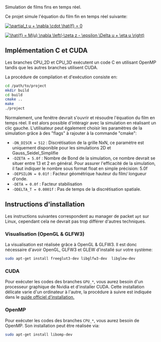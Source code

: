 Simulation de films fins en temps réel.

Ce projet simule l'équation du film fin en temps réel suivante:

<a href="https://www.codecogs.com/eqnedit.php?latex=\partial_t&space;u&space;&plus;&space;\nabla&space;\cdot&space;\hat{f}&space;=&space;0" target="_blank"><img src="https://latex.codecogs.com/gif.latex?\partial_t&space;u&space;&plus;&space;\nabla&space;\cdot&space;\hat{f}&space;=&space;0" title="\partial_t u + \nabla \cdot \hat{f} = 0" /></a>

<a href="https://www.codecogs.com/eqnedit.php?latex=\hat{f}&space;=&space;M(u)&space;\nabla&space;\left(-\zeta&space;z&space;-&space;\epsilon&space;\Delta&space;u&space;&plus;&space;\eta&space;u&space;\right)" target="_blank"><img src="https://latex.codecogs.com/gif.latex?\hat{f}&space;=&space;M(u)&space;\nabla&space;\left(-\zeta&space;z&space;-&space;\epsilon&space;\Delta&space;u&space;&plus;&space;\eta&space;u&space;\right)" title="\hat{f} = M(u) \nabla \left(-\zeta z - \epsilon \Delta u + \eta u \right)" /></a>



## Implémentation C et CUDA

Les branches CPU_2D et CPU_3D exécutent un code C en utilisant OpenMP tandis que les autres branches utilisent CUDA.

La procédure de compilation et d'exécution consiste en:

```bash
cd /path/to/project
mkdir build
cd build
cmake ..
make
./project
```
Normalement, une fenêtre devrait s'ouvrir et résoudre l'équation du film en temps réel. Il est alors possible d'intéragir avec la simulation en réalisant un clic gauche. L'utilisateur peut également choisir les paramètres de la simulation grâce à des "flags" à rajouter à la commande "cmake":
  * `-DN_DISCR = 512` : Discrétisation de la grille NxN, ce paramètre est uniquement disponible pour les simulations 2D et  Gauss_Seidel_Simplifie
  * `-DZETA = 5.0f` : Nombre de Bond de la simulation, ce nombre devrait se situer entre 13 et 2 en général. Pour assurer l'efficacité de la simulation, il faut indiquer le nombre sous format float en simple précision: 5.0f
  * `-DEPSILON = 0.01f` : Facteur géométrique hauteur du film/ longueur d'onde.
  * `-DETA = 0.0f` : Facteur stabilisation
  * `-DDELTA_T = 0.0001f` : Pas de temps de la discrétisation spatiale.

## Instructions d'installation

Les instructions suivantes correspondent au manager de packet `apt` sur Linux, cependant cela ne devrait pas trop différer d'autres techniques.

### Visualisation (OpenGL & GLFW3)

La visualisation est réalisée grâce à OpenGL & GLFW3. Il est donc nécessaire d'avoir OpenGL, GLFW3 et GLEW d'installé sur votre système:
```bash
sudo apt-get install freeglut3-dev libglfw3-dev  libglew-dev
```

### CUDA

Pour exécuter les codes des branches `GPU_*`, vous aurez besoin d'un processeur graphique de Nvidia et d'installer CUDA. Cette installation délicate varie d'un ordinateur à l'autre, la procédure à suivre est indiquée dans le [guide officiel d'installation.](https://docs.nvidia.com/cuda/cuda-installation-guide-linux/index.html)

### OpenMP

Pour exécuter les codes des branches `CPU_*`, vous aurez besoin de OpenMP. Son installation peut être réalisée via:

```bash
sudo apt-get install libomp-dev
```
